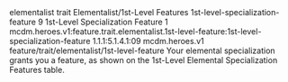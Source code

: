 <ability>
  <metadata>
    <class>elementalist</class>
    <feature_type>trait</feature_type>
    <file_dpath>Elementalist/1st-Level Features</file_dpath>
    <item_id>1st-level-specialization-feature</item_id>
    <item_index>9</item_index>
    <item_name>1st-Level Specialization Feature</item_name>
    <level>1</level>
    <scc>mcdm.heroes.v1:feature.trait.elementalist.1st-level-feature:1st-level-specialization-feature</scc>
    <scdc>1.1.1:5.1.4.1:09</scdc>
    <source>mcdm.heroes.v1</source>
    <type>feature/trait/elementalist/1st-level-feature</type>
  </metadata>
  <effects>
    <effect type="mundane">Your elemental specialization grants you a feature, as shown on the 1st-Level Elemental Specialization Features table.</effect>
  </effects>
</ability>
